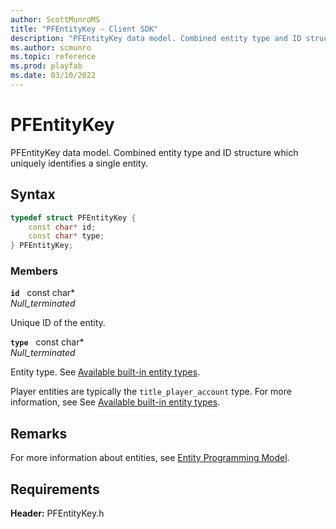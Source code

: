 ```yaml
---
author: ScottMunroMS
title: "PFEntityKey - Client SDK"
description: "PFEntityKey data model. Combined entity type and ID structure which uniquely identifies a single entity."
ms.author: scmunro
ms.topic: reference
ms.prod: playfab
ms.date: 03/10/2022
---
```


# PFEntityKey  

PFEntityKey data model. Combined entity type and ID structure which uniquely identifies a single entity.  

## Syntax  
  
```cpp
typedef struct PFEntityKey {  
    const char* id;  
    const char* type;  
} PFEntityKey;  
```
  
### Members  
  
**`id`** &nbsp; const char*  
*_Null_terminated_*  
  
Unique ID of the entity.
  
**`type`** &nbsp; const char*  
*_Null_terminated_*  
  
Entity type. See [Available built-in entity types](/gaming/playfab/features/data/entities/available-built-in-entity-types).
  
Player entities are typically the `title_player_account` type. For more information, see See [Available built-in entity types](/gaming/playfab/features/data/entities/available-built-in-entity-types).

## Remarks

For more information about entities, see [Entity Programming Model](/gaming/playfab/features/data/entities/).
  
## Requirements  

**Header:** PFEntityKey.h
